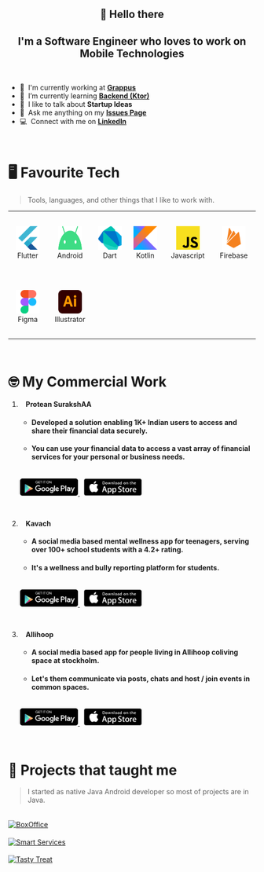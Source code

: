 <div align="center">
    <h2>👋 Hello there</h2>
    <h2>I'm a Software Engineer who loves to work on Mobile Technologies</h3>
</div>

<br>

- 🔭 &nbsp;I'm currently working at **[Grappus](https://www.grappus.com/)**
- 🌱 &nbsp;I’m currently learning **[Backend (Ktor)](https://ktor.io/)**
- 💬 &nbsp;I like to talk about **Startup Ideas**
- 📮 &nbsp;Ask me anything on my **[Issues Page](https://github.com/vishalrao8/vishalrao8/issues)**
- 💻 &nbsp;Connect with me on **[LinkedIn](https://www.linkedin.com/in/vishalrao8/)**

<br>

# 🖥 Favourite Tech

> Tools, languages, and other things that I like to work with.

<table>
  <tr height="130">
    <td align="center" width="120">
        <img src="./media/icons/flutter-original.svg" width="48" height="48" alt="Flutter" />
      </a>
      <br>Flutter
    </td>
    <td align="center" width="120">
        <img src="./media/icons/android-original.svg" width="48" height="48" alt="Dart" />
      </a>
      <br>Android
    </td>
    <td align="center" width="120">
        <img src="./media/icons/dart-original.svg" width="48" height="48" alt="Java" />
      </a>
      <br>Dart
    </td>
    <td align="center" width="120">
        <img src="./media/icons/kotlin-original.svg" width="48" height="48" alt="Java" />
      </a>
      <br>Kotlin
    </td>
    <td align="center" width="120">
        <img src="./media/icons/javascript-original.svg" width="48" height="48" alt="Java" />
      </a>
      <br>Javascript
    </td>
    <td align="center" width="120">
        <img src="./media/icons/firebase-plain.svg" width="48" height="48" alt="Firebase" />
      </a>
      <br>Firebase
    </td>
  </tr>
  <tr height="130"> 
    <td align="center" width="120">
        <img src="./media/icons/figma-original.svg" width="48" height="48" alt="Figma" />
      </a>
      <br>Figma
    </td>
    <td align="center" width="120">
        <img src="./media/icons/illustrator-original.svg" width="48" height="48" alt="Figma" />
      </a>
      <br>Illustrator
    </td>
  </tr>
</table>
<br>

# 🤓 My Commercial Work

1.  &nbsp;&nbsp; <b>Protean SurakshAA</b>

    - #### Developed a solution enabling 1K+ Indian users to access and share their financial data securely.
    - #### You can use your financial data to access a vast array of financial services for your personal or business needs.
    <br>
    <a href="https://play.google.com/store/apps/details?id=in.proteantech.surakshaa&hl=en" >
      <img src="./media/store-links/googleplay_link.png" height=35px>
    </a>
    &nbsp;
    <a href="https://apps.apple.com/in/app/protean-surakshaa/id6449296290" >
      <img src="./media/store-links/appstore_link.png" height=35px>
    </a>

    &nbsp;

1.  &nbsp;&nbsp; <b>Kavach</b>

    - #### A social media based mental wellness app for teenagers, serving over 100+ school students with a 4.2+ rating.

    - #### It's a wellness and bully reporting platform for students.

    <br>
    <a href="https://play.google.com/store/apps/details?id=com.kavach.mobile&hl=en_US" >
      <img src="./media/store-links/googleplay_link.png" height=35px>
    </a>
    &nbsp;
    <a href="https://apps.apple.com/us/app/kavach/id6466407869" >
      <img src="./media/store-links/appstore_link.png" height=35px>
    </a>

    &nbsp;

1.  &nbsp;&nbsp; <b>Allihoop</b>

    - #### A social media based app for people living in Allihoop coliving space at stockholm.
    - #### Let's them communicate via posts, chats and host / join events in common spaces. 
    <br>
    <a href="https://play.google.com/store/apps/details?id=com.allihoop.app&hl=en" >
      <img src="./media/store-links/googleplay_link.png" height=35px>
    </a>
    &nbsp;
    <a href="https://apps.apple.com/vn/app/allihoop-community/id1639312103" >
      <img src="./media/store-links/appstore_link.png" height=35px>
    </a>
<br>

# 💓 Projects that taught me

> I started as native Java Android developer so most of projects are in Java.

<br>
<a href="https://github.com/vishalrao8/BoxOffice">
  <img align="center" src="https://github-readme-stats.vercel.app/api/pin/?username=vishalrao8&repo=BoxOffice&show_icons=true&line_height=27&title_color=6aa6f8&text_color=8a919a&icon_color=6aa6f8&bg_color=22272e" alt="BoxOffice" />
</a>
<br><br>
<a href="https://github.com/vishalrao8/SmartServices">
  <img align="center" src="https://github-readme-stats.vercel.app/api/pin/?username=vishalrao8&repo=smartservices&show_icons=true&line_height=27&title_color=6aa6f8&text_color=8a919a&icon_color=6aa6f8&bg_color=22272e" alt="Smart Services" />
</a>
<br><br>
<a href="https://github.com/vishalrao8/TastyTreat">
  <img align="center" src="https://github-readme-stats.vercel.app/api/pin/?username=vishalrao8&repo=tastytreat&show_icons=true&line_height=27&title_color=6aa6f8&text_color=8a919a&icon_color=6aa6f8&bg_color=22272e" alt="Tasty Treat" />
</a>